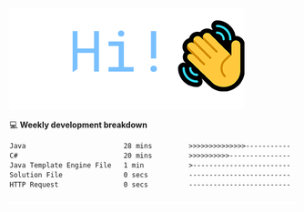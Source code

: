 ![Hi!](assets/images/hi.png)

💻 **Weekly development breakdown**
<!--START_SECTION:waka-->

```txt
Java                        28 mins         >>>>>>>>>>>>>>-----------   55.78 %
C#                          20 mins         >>>>>>>>>>---------------   40.28 %
Java Template Engine File   1 min           >------------------------   02.03 %
Solution File               0 secs          -------------------------   01.64 %
HTTP Request                0 secs          -------------------------   00.27 %
```

<!--END_SECTION:waka-->

![footer](assets/images/footer.png)
